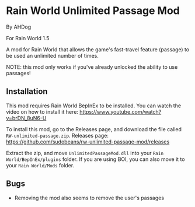 # Rain World Unlimited Passage Mod

By AHDog

For Rain World 1.5

A mod for Rain World that allows the game's fast-travel feature (passage) to be used an unlimited number of times.

NOTE: this mod only works if you've already unlocked the ability to use passages!

## Installation

This mod requires Rain World BepInEx to be installed. 
You can watch the video on how to install it here:
https://www.youtube.com/watch?v=brDN_8uN6-U

To install this mod, go to the Releases page, and download the file called `RW-unlimited-passage.zip`.
Releases page:
https://github.com/sudobeans/rw-unlimited-passage-mod/releases

Extract the zip, and move `UnlimitedPassageMod.dll` into your `Rain World/BepInEx/plugins` folder.
If you are using BOI, you can also move it to your `Rain World/Mods` folder.

## Bugs

- Removing the mod also seems to remove the user's passages
